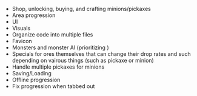 - Shop, unlocking, buying, and crafting minions/pickaxes
- Area progression
- UI
- Visuals
- Organize code into multiple files
- Favicon
- Monsters and monster AI (prioritizing )
- Specials for ores themselves that can change their drop rates and such depending on vairous things (such as pickaxe or minion)
- Handle multiple pickaxes for minions
- Saving/Loading
- Offline progression
- Fix progression when tabbed out